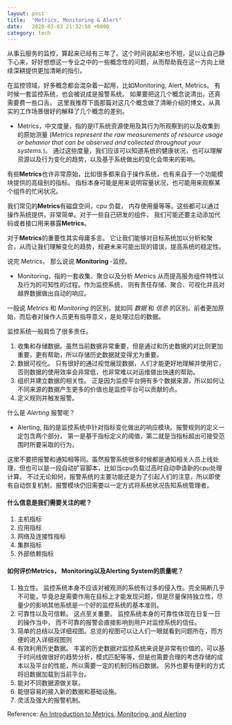 ```yaml
---
layout: post
title:  "Metrics, Monitoring & Alert"
date:   2020-03-03 21:32:50 +0800
category: tech
---
```


从事云服务的监控，算起来已经有三年了。这个时间说起来也不短，足以让自己静下心来，好好想想这一专业之中的一些概念性的问题，从而帮助我在这一方向上继续深耕提供更加清晰的指引。 

在监控领域，好多概念都会混杂着一起用，比如Monitoring, Alert, Metrics。 有时候一套监控系统，也会被说成是报警系统。 如果要把这几个概念说清出，还真需要费一些口舌。 这里我推荐下面那篇对这几个概念做了清晰介绍的博文，从真实的工作场景很好的解释了几个概念的差别。 

- Metrics，中文度量，指的是IT系统资源使用及其行为所观察到的以及收集到的原始测量 (*Metrics represent the raw measurements of resource usage or behavior that can be observed and collected throughout your systems.*)。 通过这些度量，我们应该可以知道系统的健康状况，也可以理解资源以及行为变化的趋势，以及基于系统做出的变化会带来的影响。 

有些**Metrics**也许非常原始，比如很多都来自于操作系统，也有来自于一个功能模块提供的高级别的指标。 指标本身可能是用来说明容量状况，也可能用来观察某个组件的忙闲状况。

我们常见的**Metrics**有磁盘空间，cpu 负载， 内存使用量等等。这些都可以通过操作系统提供，非常简单。对于一些自己研发的组件， 我们可能还要主动添加代码或者接口用来暴露**Metrics**。 

对于**Metrics**的重要性其实毋庸多言。 它让我们能够对目标系统加以分析和聚合，从而让我们理解变化的趋势，规避未来可能出现的错误，提高系统的稳定性。 

说完 Metrics， 那么说说 **Monitoring** -监控。 

- Monitoring，指的一套收集、聚合以及分析 *Metrics* 从而提高服务组件特性以及行为的可知性的过程。作为监控系统， 则有责任存储、聚合、可视化并且对越界数据做出自动的响应。 

一般说 *Metrics* 和 *Monitoring* 的区别，就如同 *数据* 和 *信息* 的区别。前者更加原始，而后者对操作人员更有指导意义，是处理过后的数据。

监控系统一般肩负了很多责任。 

1. 收集和存储数据。虽然当前数据非常重要，但是通过和历史数据的对比则更加重要，更有帮助，所以存储历史数据就变得尤为重要。 
2. 数据可视化。 只有很好的通过视觉展现数据，人们才能更好地理解并使用它，否则数据的使用效率会非常低，也非常难以对运维做出快速的帮助。 
3. 组织并建立数据的相关性。 正是因为监控平台拥有多个数据来源，所以如何让不同来源的数据产生更多的价值也是监控平台可以贡献的点。 
4. 定义规则并触发报警。 

什么是 *Alerting* 报警呢？ 

- Alerting,  指的是监控系统中针对指标变化做出的响应模块。报警规则的定义一定包含两个部分， 第一是基于指标定义的阈值，第二就是当指标超出可接受范围时所要采取的行为。

这里不要把报警和通知相等同。虽然报警系统很多时候都是通知相关人员上线处理，但也可以是一段自动扩容脚本，比如当cpu负载过高时自动申请新的cpu处理计算。 不过无论如何，报警系统的主要功能还是为了引起人们的注意，所以即使有自动恢复机制，报警模块仍旧需要以一定方式将系统状况告知系统管理者。 

#### 什么信息是我们需要关注的呢？ 
1. 主机指标
2. 应用指标
3. 网络及连接性指标
4. 集群指标
5. 外部依赖指标

#### 如何评价Metrics， Monitoring以及Alerting System的质量呢？

1. 独立性。 监控系统本身不应该对被观测的系统有过多的侵入性。完全隔断几乎不可能，毕竟总是需要作用在目标上才能发现问题，但是尽量保持独立性，尽量少的影响其他系统是一个好的监控系统的基本准则。
2. 可靠性以及可信赖。 这点至关重要。 监控系统本身的可靠性体现在日复一日的操作当中， 而不可靠的报警会直接影响到用户对监控系统的信任。 
3. 简单的总结以及详细视图。总览的视图可以让人们一眼就看到问题所在，而方便的进入详细视图则
4. 有效利用历史数据。 丰富的历史数据对监控系统来说是非常有价值的，可以基于时间线做很好的趋势分析，模式匹配等等，但是也需要合理的考虑存储的成本以及平台的性能，所以需要一定的机制归档旧数据。 另外也要有便利的方式将旧数据加载到当前平台。 
5. 能对不同数据源做关联。 
6. 能很容易的接入新的数据和基础设施。
7. 灵活及强大的报警机制。


Reference: [An Introduction to Metrics, Monitoring, and Alerting](https://www.digitalocean.com/community/tutorials/an-introduction-to-metrics-monitoring-and-alerting)